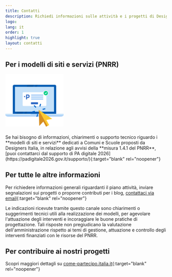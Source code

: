```yaml
---
title: Contatti
description: Richiedi informazioni sulle attività e i progetti di Designers Italia
logo:
lang: it
order: 1
highlight: true
layout: contatti
---
```


## Per i modelli di siti e servizi (PNRR)

<img src="/assets/images/modelli/pad2026-C.svg" alt="" style="height: 164px; display:block; margin-bottom:24px">
Se hai bisogno di informazioni, chiarimenti o supporto tecnico riguardo i **modelli di siti e servizi** dedicati a Comuni e Scuole proposti da Designers Italia, in relazione agli avvisi della **misura 1.4.1 del PNRR**, [puoi contattarci dal supporto di PA digitale 2026](https://padigitale2026.gov.it/supporto/){:target="blank" rel="noopener"}

## Per tutte le altre informazioni

Per richiedere informazioni generali riguardanti il piano attività, inviare segnalazioni sui progetti o proporre contributi per i blog, [contattaci via email](#link){:target="blank" rel="noopener"}

Le indicazioni ricevute tramite questo canale sono chiarimenti o suggerimenti tecnici utili alla realizzazione dei modelli, per agevolare l'attuazione degli interventi e incoraggiare le buone pratiche di progettazione. Tali risposte non pregiudicano la valutazione dell'amministrazione rispetto ai temi di gestione, attuazione e controllo degli interventi finanziati con le risorse del PNRR.

## Per contribuire ai nostri progetti

Scopri maggiori dettagli su [come-partecipo.italia.it](https://come-partecipo.italia.it){:target="blank" rel="noopener"}
